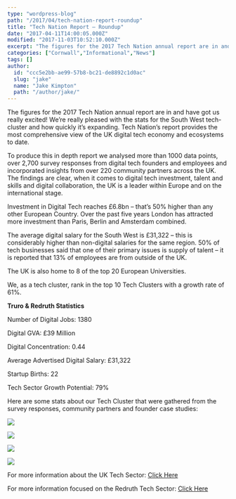 ```yaml
---
type: "wordpress-blog"
path: "/2017/04/tech-nation-report-roundup"
title: "Tech Nation Report – Roundup"
date: "2017-04-11T14:00:05.000Z"
modified: "2017-11-03T10:52:10.000Z"
excerpt: "The figures for the 2017 Tech Nation annual report are in and have got us really excited! We’re really pleased with the stats for the South West tech-cluster and how quickly it’s expanding. Tech Nation’s report provides the most comprehensive view of the UK digital tech economy and ecosystems to date. Investment in Digital Tech reaches …"
categories: ["Cornwall","Informational","News"]
tags: []
author:
  id: "ccc5e2bb-ae99-57b8-bc21-de8892c1d0ac"
  slug: "jake"
  name: "Jake Kimpton"
  path: "/author/jake/"
---
```

The figures for the 2017 Tech Nation annual report are in and have got us really excited! We’re really pleased with the stats for the South West tech-cluster and how quickly it’s expanding. Tech Nation’s report provides the most comprehensive view of the UK digital tech economy and ecosystems to date.

To produce this in depth report we analysed more than 1000 data points, over 2,700 survey responses from digital tech founders and employees and incorporated insights from over 220 community partners across the UK. The findings are clear, when it comes to digital tech investment, talent and skills and digital collaboration, the UK is a leader within Europe and on the international stage.

Investment in Digital Tech reaches £6.8bn – that’s 50% higher than any other European Country. Over the past five years London has attracted more investment than Paris, Berlin and Amsterdam combined.

The average digital salary for the South West is £31,322 – this is considerably higher than non-digital salaries for the same region. 50% of tech businesses said that one of their primary issues is supply of talent – it is reported that 13% of employees are from outside of the UK.

The UK is also home to 8 of the top 20 European Universities.

We, as a tech cluster, rank in the top 10 Tech Clusters with a growth rate of 61%.

**Truro & Redruth Statistics**

Number of Digital Jobs: 1380

Digital GVA: £39 Million

Digital Concentration: 0.44

Average Advertised Digital Salary: £31,322

Startup Births: 22

Tech Sector Growth Potential: 79%

Here are some stats about our Tech Cluster that were gathered from the survey responses, community partners and founder case studies:


<section class="gallery">


![](/wp-content/uploads/2017/04/tech-nation-report-sw-stat-snippet-3.jpg)

![](/wp-content/uploads/2017/04/tech-nation-report-sw-stat-snippet-1.jpg)

![](/wp-content/uploads/2017/04/tech-nation-report-sw-stat-snippet.jpg)

![](/wp-content/uploads/2017/04/tech-nation-report-sw-stat-snippet-2.jpg)

</section>



For more information about the UK Tech Sector: [Click Here](http://technation.techcityuk.com/)

For more information focused on the Redruth Tech Sector: [Click Here](http://technation.techcityuk.com/cluster/truro-and-redruth/)
